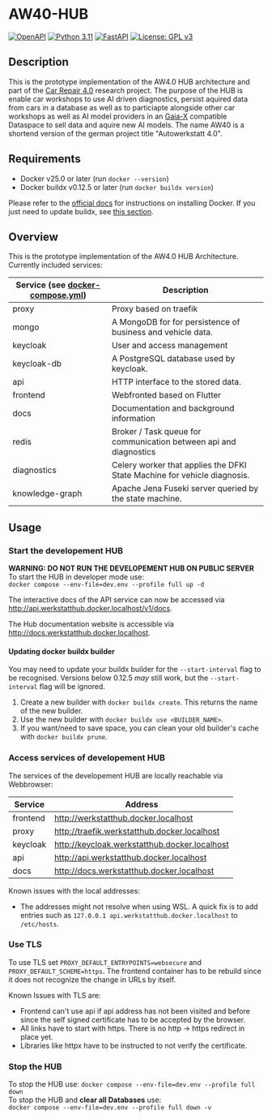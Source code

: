 # AW40-HUB

<p align="left">
  <a href="https://editor.swagger.io/?url=https://raw.githubusercontent.com/FieldRobotEvent/REST-API-24/main/docs/static/openapi.json"><img src="https://img.shields.io/badge/open--API-V3.1-brightgreen.svg?style=flat&label=OpenAPI" alt="OpenAPI"/></a>
  <a href="https://www.python.org/"><img src="https://img.shields.io/badge/Python-3.12-3776AB.svg?style=flat&logo=python&logoColor=white" alt="Python 3.11"/></a>
  <a href="https://fastapi.tiangolo.com/"><img src="https://img.shields.io/badge/FastAPI-0.112.2-009688.svg?style=flat&logo=FastAPI&logoColor=white" alt="FastAPI"/></a>
  <a href="https://www.gnu.org/licenses/gpl-3.0"><img src="https://img.shields.io/badge/License-MIT-blue.svg" alt="License: GPL v3"/></a>
</p>

## Description
This is the prototype implementation of the AW4.0 HUB architecture and part of the [Car Repair 4.0](https://www.autowerkstatt40.org/en/) research project. The purpose of the HUB is enable car workshops to use AI driven diagnostics, persist aquired data from cars in a database as well as to particiapte alongside other car workshops as well as AI model providers in an [Gaia-X](https://gaia-x.eu/) compatible Dataspace to sell data and aquire new AI models.
The name AW40 is a shortend version of the german project title "Autowerkstatt 4.0".
## Requirements

- Docker v25.0 or later (run `docker --version`)
- Docker buildx v0.12.5 or later (run `docker buildx version`)

Please refer to the [official docs](https://docs.docker.com/engine/install/) for instructions on installing Docker.
If you just need to update buildx, see [this section](#updating-docker-buildx-builder).

## Overview

This is the prototype implementation of the AW4.0 HUB Architecture.\
Currently included services:

| Service (see [docker-compose.yml](docker-compose.yml)) | Description                                                              |
|--------------------------------------------------------|--------------------------------------------------------------------------|
| proxy                                                  | Proxy based on traefik                                                   |
| mongo                                                  | A MongoDB for for persistence of business and vehicle data.              |
| keycloak                                               | User and access management                                               |
| keycloak-db                                            | A PostgreSQL database used by keycloak.                                  |
| api                                                    | HTTP interface to the stored data.                                       |
| frontend                                               | Webfronted based on Flutter                                              |
| docs                                                   | Documentation and background information                                 |
| redis                                                  | Broker / Task queue for communication between api and diagnostics        |
| diagnostics                                            | Celery worker that applies the DFKI State Machine for vehicle diagnosis. |
| knowledge-graph                                        | Apache Jena Fuseki server queried by the state machine.                  |



## Usage

### Start the developement HUB
**WARNING: DO NOT RUN THE DEVELOPEMENT HUB ON PUBLIC SERVER**\
To start the HUB in developer mode use:\
```docker compose --env-file=dev.env --profile full up -d```

The interactive docs of the API service can now be accessed via
http://api.werkstatthub.docker.localhost/v1/docs.

The Hub documentation website is accessible via
http://docs.werkstatthub.docker.localhost.

#### Updating docker buildx builder

You may need to update your buildx builder for the `--start-interval` flag to be recognised.
Versions below 0.12.5 _may_ still work, but the `--start-interval` flag will be ignored.

1. Create a new builder with `docker buildx create`. This returns the name of the new builder.
2. Use the new builder with `docker buildx use <BUILDER_NAME>`.
3. If you want/need to save space, you can clean your old builder's cache with `docker buildx prune`.

### Access services of developement HUB
The services of the developement HUB are locally reachable via Webbrowser:

| Service         | Address                                             |
|-----------------|-----------------------------------------------------|
| frontend        | http://werkstatthub.docker.localhost                |
| proxy           | http://traefik.werkstatthub.docker.localhost        |
| keycloak        | http://keycloak.werkstatthub.docker.localhost       |
| api             | http://api.werkstatthub.docker.localhost            |
| docs            | http://docs.werkstatthub.docker.localhost           |

Known issues with the local addresses:
- The addresses might not resolve when using WSL. A quick fix is to add
entries such as `127.0.0.1 api.werkstatthub.docker.localhost` to `/etc/hosts`.

### Use TLS
To use TLS set ```PROXY_DEFAULT_ENTRYPOINTS=websecure``` and
```PROXY_DEFAULT_SCHEME=https```. The frontend container has to be rebuild since
it does not recognize the change in URLs by itself.

Known Issues with TLS are:
- Frontend can't use api if api address has not been visited and before since
the self signed certificate has to be accepted by the browser.
- All links have to start with https. There is no http &rarr; https redirect in
place yet.
- Libraries like httpx have to be instructed to not verify the certificate.

### Stop the HUB
To stop the HUB use:
```docker compose --env-file=dev.env --profile full down``` \
To stop the HUB and **clear all Databases** use:\
```docker compose --env-file=dev.env --profile full down -v ```
